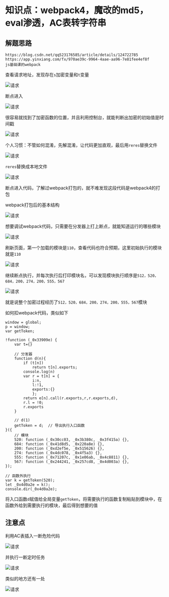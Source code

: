# 知识点：webpack4，魔改的md5，eval渗透，AC表转字符串

## 解题思路

    https://blog.csdn.net/qq523176585/article/details/124722785
    https://app.yinxiang.com/fx/970ae39c-9964-4aae-aa96-7e81fee4ef8f
    js基础课的webpack

查看请求地址，发现存在`s`加密变量和`t`变量

![请求](./img/1.png)

断点进入

![请求](./img/2.png)

很容易就找到了加密函数的位置，并且利用控制台，就能判断出加密的初始值是时间戳

![请求](./img/12.png)

个人习惯：不管如何混淆，先解混淆，让代码更加直观，最后用`reres`替换文件

![请求](./img/3.png)

`reres`替换成本地文件

![请求](./img/4.png)

断点进入代码，了解过webpack打包的，就不难发现这段代码是webpack4的打包

webpack打包后的基本结构

![请求](./img/5.png)

想要调试webpack代码，只需要在分发器上打上断点，就能知道运行的哪些模块

![请求](./img/6.png)

刷新页面，第一个加载的模块是`110`，查看代码也符合预期，这里初始执行的模块就是`110`

![请求](./img/7.png)

继续断点执行，并每次执行后打印模块名，可以发现模块执行顺序是`512，520，684，200，274，200，555，567`

![请求](./img/8.png)

就是说整个加密过程经历了`512，520，684，200，274，200，555，567`模块

如何扣webpack代码，类似如下

    window = global;
    p = window;
    var getToken;

    !function (_0x33909e) {
        var t={}

        // 分发器
        function d(n){
            if (t[n])
                return t[n].exports;
            console.log(n)
            var r = t[n] = {
                i:n,
                l:!1,
                exports:{}
                };
            return e[n].call(r.exports,r,r.exports,d),
            r.l = !0;
            r.exports
        }

        // d(1)
        getToken = d;  // 导出执行入口函数
    }({
        // 模块
        520: function (_0x30cc03, _0x3b380c, _0x3f415a) {},
        684: function (_0x41d8d5, _0x220a8e) {},
        200: function (_0xd2ef5e, _0x515626) {},
        274: function (_0x4dc078, _0x4f5a3) {},
        555: function (_0x71207c, _0x1e06ab, _0x4c8811) {},
        567: function (_0x244241, _0x257cd8, _0x4d003a) {},
    });

    // 函数外执行
    var k = getToken(520);
    let _0x4d0a2e = k();
    console.dir(_0x4d0a2e);

将入口函数`d`赋值给全局变量`getToken`，将需要执行的函数复制粘贴到模块中，在函数外给到需要执行的模块，最后得到想要的值

## 注意点

利用AC表插入一断危险代码

![请求](./img/9.png)

并执行一断定时任务

![请求](./img/10.png)

类似的地方还有一处

![请求](./img/11.png)